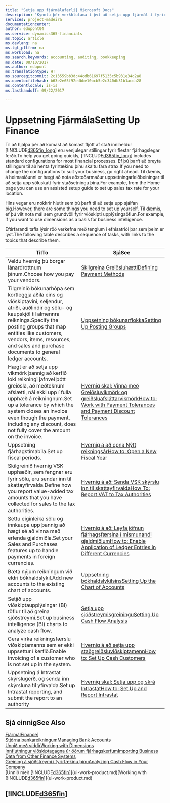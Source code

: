 ```yaml
---
title: "Setja upp fjármálaferli| Microsoft Docs"
description: "Kynntu þér verkhlutana í því að setja upp fjármál í fyrirtækinu sem hentar öllum þínum þörfum tengdum bókhaldi, endurskoðun eða bókunum."
services: project-madeira
documentationcenter: 
author: edupont04
ms.service: dynamics365-financials
ms.topic: article
ms.devlang: na
ms.tgt_pltfrm: na
ms.workload: na
ms.search.keywords: accounting, auditing, bookkeeping
ms.date: 08/10/2017
ms.author: edupont
ms.translationtype: HT
ms.sourcegitcommit: 2c13559bb3dc44cdb61697f5135c5b931e34d2a8
ms.openlocfilehash: b63e2e65f92edbbe10bcb5e2c340db31b1acda28
ms.contentlocale: is-is
ms.lasthandoff: 09/22/2017

---
```

# <a name="setting-up-finance"></a><span data-ttu-id="1f5a4-103">Uppsetning Fjármála</span><span class="sxs-lookup"><span data-stu-id="1f5a4-103">Setting Up Finance</span></span>
<span data-ttu-id="1f5a4-104">Til að hjálpa þér að komast að komast fljótt af stað inniheldur [!INCLUDE[d365fin_long](includes/d365fin_long_md.md)] eru venjulegar stillingar fyrir flestar fjárhagslegar ferðir.</span><span class="sxs-lookup"><span data-stu-id="1f5a4-104">To help you get going quickly, [!INCLUDE[d365fin_long](includes/d365fin_long_md.md)] includes standard configurations for most financial processes.</span></span> <span data-ttu-id="1f5a4-105">Ef þú þarft að breyta stillingum til að henta fyrirtækinu þínu skaltu fara strax.</span><span class="sxs-lookup"><span data-stu-id="1f5a4-105">If you need to change the configurations to suit your business, go right ahead.</span></span> <span data-ttu-id="1f5a4-106">Til dæmis, á heimasíðunni er hægt að nota aðstoðarmaður uppsetningarleiðbeiningar til að setja upp söluskatt fyrir staðsetningu þína.</span><span class="sxs-lookup"><span data-stu-id="1f5a4-106">For example, from the Home page you can use an assisted setup guide to set up sales tax rate for your location.</span></span>  

<span data-ttu-id="1f5a4-107">Hins vegar eru nokkrir hlutir sem þú þarft til að setja upp sjálfan þig.</span><span class="sxs-lookup"><span data-stu-id="1f5a4-107">However, there are some things you need to set up yourself.</span></span> <span data-ttu-id="1f5a4-108">Til dæmis, ef þú vilt nota mál sem grundvöll fyrir viðskipti upplýsingaöflun.</span><span class="sxs-lookup"><span data-stu-id="1f5a4-108">For example, if you want to use dimensions as a basis for business intelligence.</span></span>  

<span data-ttu-id="1f5a4-109">Eftirfarandi tafla lýsir röð verkefna með tenglum í efnisatriði þar sem þeim er lýst.</span><span class="sxs-lookup"><span data-stu-id="1f5a4-109">The following table describes a sequence of tasks, with links to the topics that describe them.</span></span>

| <span data-ttu-id="1f5a4-110">Til</span><span class="sxs-lookup"><span data-stu-id="1f5a4-110">To</span></span> | <span data-ttu-id="1f5a4-111">Sjá</span><span class="sxs-lookup"><span data-stu-id="1f5a4-111">See</span></span> |
| --- | --- |
| <span data-ttu-id="1f5a4-112">Veldu hvernig þú borgar lánardrottnum þínum.</span><span class="sxs-lookup"><span data-stu-id="1f5a4-112">Choose how you pay your vendors.</span></span> |[<span data-ttu-id="1f5a4-113">Skilgreina Greiðsluhætti</span><span class="sxs-lookup"><span data-stu-id="1f5a4-113">Defining Payment Methods</span></span>](finance-payment-methods.md) |
| <span data-ttu-id="1f5a4-114">Tilgreinið bókunarhópa sem kortleggja aðila eins og viðskiptavini, seljendur, atriði, auðlindir og sölu- og kaupskjöl til almennra reikninga.</span><span class="sxs-lookup"><span data-stu-id="1f5a4-114">Specify the posting groups that map entities like customers, vendors, items, resources, and sales and purchase documents to general ledger accounts.</span></span> |[<span data-ttu-id="1f5a4-115">Uppsetning bókunarflokka</span><span class="sxs-lookup"><span data-stu-id="1f5a4-115">Setting Up Posting Groups</span></span>](finance-posting-groups.md)|
|<span data-ttu-id="1f5a4-116">Hægt er að setja upp vikmörk þannig að kerfið loki reikningi jafnvel þótt greiðsla, að meðteknum afslætti, nái ekki upp í fulla upphæð á reikningnum.</span><span class="sxs-lookup"><span data-stu-id="1f5a4-116">Set up a tolerance by which the system closes an invoice even though the payment, including any discount, does not fully cover the amount on the invoice.</span></span>|[<span data-ttu-id="1f5a4-117">Hvernig skal: Vinna með Greiðsluvikmörk og greiðsluafsláttarvikmörk</span><span class="sxs-lookup"><span data-stu-id="1f5a4-117">How to: Work with Payment Tolerances and Payment Discount Tolerances</span></span>](finance-payment-tolerance-and-payment-discount-tolerance.md)|
| <span data-ttu-id="1f5a4-118">Uppsetning fjárhagstímabila.</span><span class="sxs-lookup"><span data-stu-id="1f5a4-118">Set up fiscal periods.</span></span> |[<span data-ttu-id="1f5a4-119">Hvernig á að opna Nýtt reikningsár</span><span class="sxs-lookup"><span data-stu-id="1f5a4-119">How to: Open a New Fiscal Year</span></span>](finance-how-open-new-fiscal-year.md) |
| <span data-ttu-id="1f5a4-120">Skilgreinið hvernig VSK upphæðir, sem fengnar eru fyrir sölu, eru sendar inn til skattayfirvalda.</span><span class="sxs-lookup"><span data-stu-id="1f5a4-120">Define how you report value-added tax amounts that you have collected for sales to the tax authorities.</span></span> |[<span data-ttu-id="1f5a4-121">Hvernig á að: Senda VSK skýrslu inn til skattayfirvalda</span><span class="sxs-lookup"><span data-stu-id="1f5a4-121">How To: Report VAT to Tax Authorities</span></span>](finance-how-report-vat.md)|
| <span data-ttu-id="1f5a4-122">Settu eiginleika sölu og innkaupa upp þannig að hægt sé að vinna með erlenda gjaldmiðla.</span><span class="sxs-lookup"><span data-stu-id="1f5a4-122">Set your Sales and Purchases features up to handle payments in foreign currencies.</span></span>|[<span data-ttu-id="1f5a4-123">Hvernig á að: Leyfa jöfnun fjárhagsfærslna í mismunandi gjaldmiðlum</span><span class="sxs-lookup"><span data-stu-id="1f5a4-123">How to: Enable Application of Ledger Entries in Different Currencies</span></span>](finance-how-enable-application-ledger-entries-different-currencies.md)
| <span data-ttu-id="1f5a4-124">Bæta nýjum reikningum við eldri bókhaldslykil.</span><span class="sxs-lookup"><span data-stu-id="1f5a4-124">Add new accounts to the existing chart of accounts.</span></span> |[<span data-ttu-id="1f5a4-125">Uppsetning bókhaldslykilsins</span><span class="sxs-lookup"><span data-stu-id="1f5a4-125">Setting Up the Chart of Accounts</span></span>](finance-setup-chart-accounts.md) |
| <span data-ttu-id="1f5a4-126">Setjið upp viðskiptaupplýsingar (BI) töflur til að greina sjóðstreymi.</span><span class="sxs-lookup"><span data-stu-id="1f5a4-126">Set up business intelligence (BI) charts to analyze cash flow.</span></span> |[<span data-ttu-id="1f5a4-127">Setja upp sjóðstreymisgreiningu</span><span class="sxs-lookup"><span data-stu-id="1f5a4-127">Setting Up Cash Flow Analysis</span></span>](finance-setup-cash-flow-analyses.md) |
|<span data-ttu-id="1f5a4-128">Gera virka reikningsfærslu viðskiptamanns sem er ekki uppsettur í kerfið.</span><span class="sxs-lookup"><span data-stu-id="1f5a4-128">Enable invoicing of a customer who is not set up in the system.</span></span>|[<span data-ttu-id="1f5a4-129">Hvernig á að setja upp staðgreiðsluviðskiptamenn</span><span class="sxs-lookup"><span data-stu-id="1f5a4-129">How to: Set Up Cash Customers</span></span>](finance-how-to-set-up-cash-customers.md)|
| <span data-ttu-id="1f5a4-130">Uppsetning á Intrastat skýrslugerð, og senda inn skýrsluna til yfirvalda.</span><span class="sxs-lookup"><span data-stu-id="1f5a4-130">Set up Intrastat reporting, and submit the report to an authority</span></span> | [<span data-ttu-id="1f5a4-131">Hvernig skal: Setja upp og skrá Intrastat</span><span class="sxs-lookup"><span data-stu-id="1f5a4-131">How to: Set Up and Report Intrastat</span></span>](finance-how-setup-report-intrastat.md)|

## <a name="see-also"></a><span data-ttu-id="1f5a4-132">Sjá einnig</span><span class="sxs-lookup"><span data-stu-id="1f5a4-132">See Also</span></span>
<span data-ttu-id="1f5a4-133">[Fjármál](finance.md)</span><span class="sxs-lookup"><span data-stu-id="1f5a4-133">[Finance](finance.md)]</span></span>  
[<span data-ttu-id="1f5a4-134">Stjórna bankareikningum</span><span class="sxs-lookup"><span data-stu-id="1f5a4-134">Managing Bank Accounts</span></span>](bank-manage-bank-accounts.md)  
[<span data-ttu-id="1f5a4-135">Unnið með víddir</span><span class="sxs-lookup"><span data-stu-id="1f5a4-135">Working with Dimensions</span></span>](finance-dimensions.md)  
[<span data-ttu-id="1f5a4-136">Innflutningur viðskiptagagna úr öðrum fjárhagskerfum</span><span class="sxs-lookup"><span data-stu-id="1f5a4-136">Importing Business Data from Other Finance Systems</span></span>](upload-data.md)  
[<span data-ttu-id="1f5a4-137">Greining á sjóðstreymi í fyrirtækinu þínu</span><span class="sxs-lookup"><span data-stu-id="1f5a4-137">Analyzing Cash Flow in Your Company</span></span>](finance-analyze-cash-flow.md)  
<span data-ttu-id="1f5a4-138">[Unnið með [!INCLUDE[d365fin](includes/d365fin_md.md)]](ui-work-product.md)</span><span class="sxs-lookup"><span data-stu-id="1f5a4-138">[Working with [!INCLUDE[d365fin](includes/d365fin_md.md)]](ui-work-product.md)</span></span>  

## [!INCLUDE[d365fin](includes/free_trial_md.md)]

